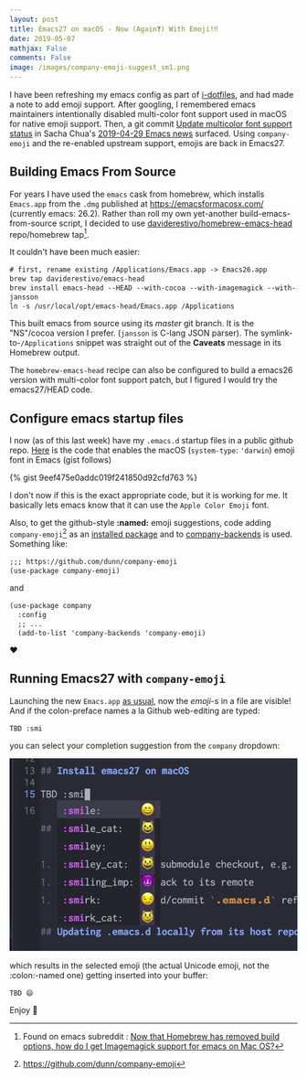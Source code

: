 ```yaml
---
layout: post
title: Emacs27 on macOS - Now (Again❓) With Emoji!‼️
date: 2019-05-07
mathjax: False
comments: False
image: /images/company-emoji-suggest_sm1.png
---
```


I have been refreshing my emacs config as part of [i-dotfiles](https://github.com/idcrook/i-dotfiles), and had made a note to add emoji support.  After googling, I remembered emacs maintainers intentionally disabled multi-color font support used in macOS for native emoji support. Then, a git commit [Update multicolor font support status](http://git.savannah.gnu.org/cgit/emacs.git/commit/etc/NEWS?id=28220664714c50996d8318788289e1c69d69b8ab) in Sacha Chua's [2019-04-29 Emacs news](https://sachachua.com/blog/2019/04/2019-04-29-emacs-news/) surfaced. Using `company-emoji` and the re-enabled upstream support, emojis are back in Emacs27.

## Building Emacs From Source

For years I have used the `emacs` cask from homebrew, which installs `Emacs.app` from the `.dmg` published at <https://emacsformacosx.com/> (currently emacs: 26.2). Rather than roll my own yet-another build-emacs-from-source script, I decided to use [daviderestivo/homebrew-emacs-head](https://github.com/daviderestivo/homebrew-emacs-head) repo/homebrew tap[^1].

It couldn't have been much easier:

```shell
# first, rename existing /Applications/Emacs.app -> Emacs26.app
brew tap daviderestivo/emacs-head
brew install emacs-head --HEAD --with-cocoa --with-imagemagick --with-jansson
ln -s /usr/local/opt/emacs-head/Emacs.app /Applications
```

This built emacs from source using its *master* git branch. It is the "NS"/cocoa version I prefer. (`jansson` is C-lang JSON parser). The symlink-to-`/Applications` snippet was straight out of the **Caveats** message in its Homebrew output.

The `homebrew-emacs-head` recipe can also be configured to build a emacs26 version with multi-color font support patch, but I figured I would try the emacs27/HEAD code.



## Configure emacs startup files

I now (as of this last week) have my `.emacs.d` startup files in a public github repo. [Here](https://github.com/idcrook/.emacs.d/blob/bb05f12d63a4e7753c1585938fc76d3142aea105/elisp/base-platforms.el#L167-L174) is the code that enables the macOS (`system-type`: `'darwin`) emoji font in Emacs (gist follows)

{% gist 9eef475e0addc019f241850d92cfd763 %}

I don't now if this is the exact appropriate code, but it is working for me. It basically lets emacs know that it can use the `Apple Color Emoji` font.

Also, to get the github-style **:named:** emoji suggestions, code adding `company-emoji`[^2] as an [installed package](https://github.com/idcrook/.emacs.d/blob/bb05f12d63a4e7753c1585938fc76d3142aea105/elisp/base-extensions.el#L122) and to [company-backends](https://github.com/idcrook/.emacs.d/blob/bb05f12d63a4e7753c1585938fc76d3142aea105/elisp/base-extensions.el#L113) is used. Something like:

```elisp
;;; https://github.com/dunn/company-emoji
(use-package company-emoji)
```
and

```elisp
(use-package company
  :config
  ;; ...
  (add-to-list 'company-backends 'company-emoji)
```

❤️


## Running Emacs27 with `company-emoji`

Launching the new `Emacs.app` [as usual](https://github.com/idcrook/i-dotfiles/blob/master/homedir/bin/macos/Emacs.sh), now the *emoji*-s in a file are visible! And if the colon-preface names a la Github web-editing are typed:

```
TBD :smi
```

you can select your completion suggestion from the `company` dropdown:

![](/images/company-emoji-suggest_sm1.png)


which results in the selected emoji (the actual Unicode emoji, not the :colon:-named one) getting inserted into your buffer:

```
TBD 😄
```

Enjoy 🍰️

[^1]: Found on emacs subreddit : [Now that Homebrew has removed build options, how do I get Imagemagick support for emacs on Mac OS?](https://www.reddit.com/r/emacs/comments/bhjtf9/now_that_homebrew_has_removed_build_options_how/eltls2l?utm_source=share&utm_medium=web2x)

[^2]: <https://github.com/dunn/company-emoji>
